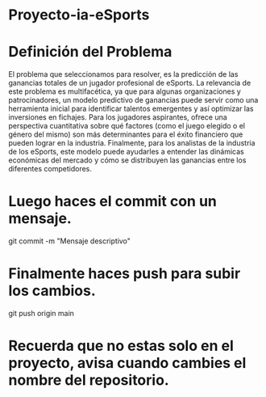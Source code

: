 # Proyecto-ia-eSports

# Definición del Problema
El problema que seleccionamos para resolver, es la predicción de las ganancias totales de un jugador profesional de eSports.
La relevancia de este problema es multifacética, ya que para algunas organizaciones y patrocinadores, un modelo predictivo de ganancias puede servir como una herramienta inicial para identificar talentos emergentes y así optimizar las inversiones en fichajes. Para los jugadores aspirantes, ofrece una perspectiva cuantitativa sobre qué factores (como el juego elegido o el género del mismo) son más determinantes para el éxito financiero que pueden lograr en la industria. Finalmente, para los analistas de la industria de los eSports, este modelo puede ayudarles a entender las dinámicas económicas del mercado y cómo se distribuyen las ganancias entre los diferentes competidores.
 

# Luego haces el commit con un mensaje.
git commit -m "Mensaje descriptivo"

# Finalmente haces push para subir los cambios.
git push origin main

# Recuerda que no estas solo en el proyecto, avisa cuando cambies el nombre del repositorio.
